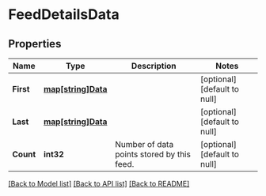 # FeedDetailsData

## Properties
Name | Type | Description | Notes
------------ | ------------- | ------------- | -------------
**First** | [**map[string]Data**](Data.md) |  | [optional] [default to null]
**Last** | [**map[string]Data**](Data.md) |  | [optional] [default to null]
**Count** | **int32** | Number of data points stored by this feed. | [optional] [default to null]

[[Back to Model list]](../README.md#documentation-for-models) [[Back to API list]](../README.md#documentation-for-api-endpoints) [[Back to README]](../README.md)


